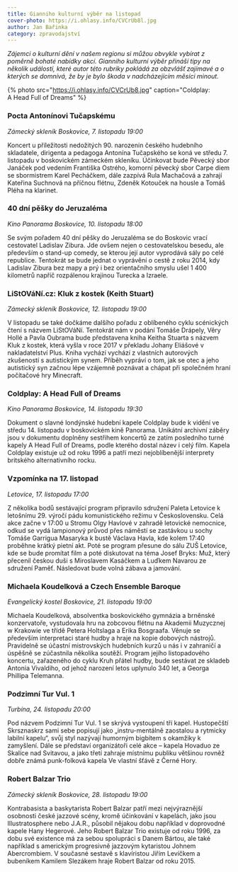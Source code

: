 ```yaml
---
title: Gianniho kulturní výběr na listopad
cover-photo: https://i.ohlasy.info/CVCrUb8l.jpg
author: Jan Bařinka
category: zpravodajství
---
```


*Zájemci o kulturní dění v našem regionu si můžou obvykle vybírat z poměrně bohaté nabídky akcí. Gianniho kulturní výběr přináší tipy na několik událostí, které autor této rubriky pokládá za obzvlášť zajímavé a o kterých se domnívá, že by je bylo škoda v nadcházejícím měsíci minout.*

{% photo src="https://i.ohlasy.info/CVCrUb8.jpg" caption="Coldplay: A Head Full of Dreams" %}

### Pocta Antonínovi Tučapskému

*Zámecký skleník Boskovice, 7. listopadu 19:00*

Koncert u příležitosti nedožitých 90. narozenin českého hudebního skladatele, dirigenta a pedagoga Antonína Tučapského se koná ve středu 7. listopadu v boskovickém zámeckém skleníku. Účinkovat bude Pěvecký sbor Janáček pod vedením Františka Ostrého, komorní pěvecký sbor Carpe diem se sbormistrem Karel Pecháčkem, dále zazpívá Rula Machačová a zahrají Kateřina Suchnová na příčnou flétnu, Zdeněk Kotouček na housle a Tomáš Pléha na klarinet.

### 40 dní pěšky do Jeruzaléma

*Kino Panorama Boskovice, 10. listopadu 18:00*

Se svým pořadem 40 dní pěšky do Jeruzaléma se do Boskovic vrací cestovatel Ladislav Zibura. Jde ovšem nejen o cestovatelskou besedu, ale především o stand-up comedy, se kterou její autor vyprodává sály po celé republice. Tentokrát se bude jednat o vyprávění o cestě z roku 2014, kdy Ladislav Zibura bez mapy a prý i bez orientačního smyslu ušel 1 400 kilometrů napříč rozpálenou krajinou Turecka a Izraele.

### LiStOVáNí.cz: Kluk z kostek (Keith Stuart)

*Zámecký skleník Boskovice, 12. listopadu 19:00*

V listopadu se také dočkáme dalšího pořadu z oblíbeného cyklu scénických čtení s názvem LiStOVáNí. Tentokrát nám v podání Tomáše Drápely, Věry Hollé a Pavla Oubrama bude představena kniha Keitha Stuarta s názvem Kluk z kostek, která vyšla v roce 2017 v překladu Johany Eliášové v nakladatelství Plus. Kniha vychází vychází z vlastních autorových zkušeností s autistickým synem. Příběh vypráví o tom, jak se otec a jeho autistický syn začnou lépe vzájemně poznávat a chápat při společném hraní počítačové hry Minecraft.

### Coldplay: A Head Full of Dreams

*Kino Panorama Boskovice, 14. listopadu 19:30*

Dokument o slavné londýnské hudební kapele Coldplay bude k vidění ve středu 14. listopadu v boskovickém kině Panorama. Unikátní archivní záběry jsou v dokumentu doplněny sestřihem koncertů ze zatím posledního turné kapely A Head Full of Dreams, podle kterého dostal název i celý film. Kapela Coldplay existuje už od roku 1996 a patří mezi nejoblíbenější interprety britského alternativního rocku.

### Vzpomínka na 17. listopad

*Letovice, 17. listopadu 17:00*

Z několika bodů sestávající program připravilo sdružení Paleta Letovice k letošnímu 29. výročí pádu komunistického režimu v Československu. Celá akce začne v 17:00 u Stromu Olgy Havlové v zahradě letovické nemocnice, odkud se vydá lampionový průvod přes náměstí se zastávkou u sochy Tomáše Garrigua Masaryka k bustě Václava Havla, kde kolem 17:40 proběhne krátký pietní akt. Poté se program přesune do sálu ZUŠ Letovice, kde se bude promítat film a poté diskutovat na téma Josef Bryks: Muž, který přecenil českou duši s Miroslavem Kasáčkem a Luďkem Navarou ze sdružení Paměť. Následovat bude volná zábava a jamování.

### Michaela Koudelková a Czech Ensemble Baroque

*Evangelický kostel Boskovice, 21. listopadu 19:00*

Michaela Koudelková, absolventka boskovického gymnázia a brněnské konzervatoře, vystudovala hru na zobcovou flétnu na Akademii Muzycznej w Krakowie ve třídě Petera Holtslaga a Erika Bosgraafa. Věnuje se především interpretaci staré hudby a hraje na kopie dobových nástrojů. Pravidelně se účastní mistrovských hudebních kurzů u nás i v zahraničí a úspěšně se zúčastnila několika soutěží. Program jejího listopadového koncertu, zařazeného do cyklu Kruh přátel hudby, bude sestávat ze skladeb Antonia Vivaldiho, od jehož narození letos uplynulo 340 let, a Georga Phillipa Telemanna.

### Podzimní Tur Vul. 1

*Turbína, 24. listopadu 20:00*

Pod názvem Podzimní Tur Vul. 1 se skrývá vystoupení tří kapel. Hustopečští Skrsznaskrz sami sebe popisují jako „instru-mentálně zaostalou a rytmicky labilní kapelu“, svůj styl nazývají humorným bigbítem s okamžiky k zamyšlení. Dále se představí organizátoři celé akce – kapela Hovaduo ze Skalice nad Svitavou, a jako třetí zahraje místnímu publiku většinou rovněž dobře známá punk-folková kapela Ve vlastní šťávě z Černé Hory.

### Robert Balzar Trio

*Zámecký skleník Boskovice, 28. listopadu 19:00*

Kontrabasista a baskytarista Robert Balzar patří mezi nejvýraznější osobnosti české jazzové scény, kromě účinkování v kapelách, jako jsou Illustratosphere nebo J.A.R., působil nějakou dobu například v doprovodné kapele Hany Hegerové. Jeho Robert Balzar Trio existuje od roku 1996, za dobu své existence má za sebou spolupráci s Danem Bártou, ale také například s americkým progresivně jazzovým kytaristou Johnem Abercrombiem. V současné sestavě s klavíristou Jiřím Levíčkem a bubeníkem Kamilem Slezákem hraje Robert Balzar od roku 2015. 

